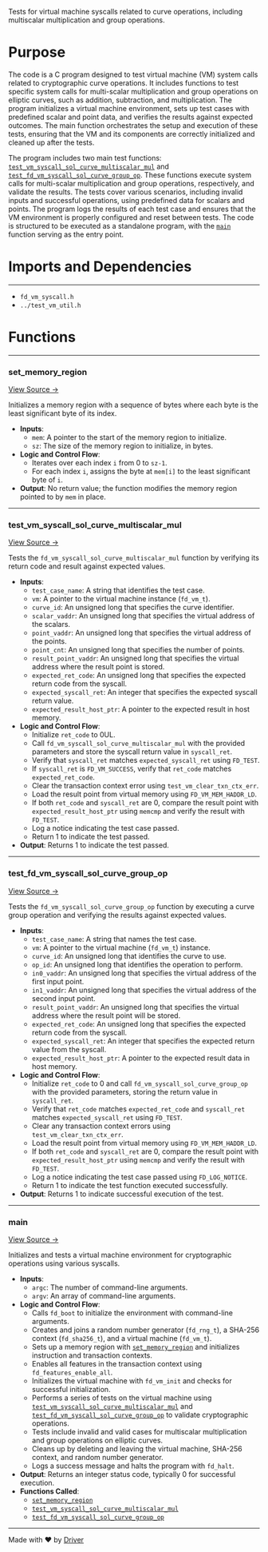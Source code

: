 <!--------------------------------------------------------------------------------->
<!-- IMPORTANT: This file is auto-generated by Driver (https://driver.ai). -------->
<!-- Manual edits may be overwritten on future commits. --------------------------->
<!--------------------------------------------------------------------------------->

Tests for virtual machine syscalls related to curve operations, including multiscalar multiplication and group operations.

# Purpose
The code is a C program designed to test virtual machine (VM) system calls related to cryptographic curve operations. It includes functions to test specific system calls for multi-scalar multiplication and group operations on elliptic curves, such as addition, subtraction, and multiplication. The program initializes a virtual machine environment, sets up test cases with predefined scalar and point data, and verifies the results against expected outcomes. The main function orchestrates the setup and execution of these tests, ensuring that the VM and its components are correctly initialized and cleaned up after the tests.

The program includes two main test functions: [`test_vm_syscall_sol_curve_multiscalar_mul`](<#test_vm_syscall_sol_curve_multiscalar_mul>) and [`test_fd_vm_syscall_sol_curve_group_op`](<#test_fd_vm_syscall_sol_curve_group_op>). These functions execute system calls for multi-scalar multiplication and group operations, respectively, and validate the results. The tests cover various scenarios, including invalid inputs and successful operations, using predefined data for scalars and points. The program logs the results of each test case and ensures that the VM environment is properly configured and reset between tests. The code is structured to be executed as a standalone program, with the [`main`](<#main>) function serving as the entry point.
# Imports and Dependencies

---
- `fd_vm_syscall.h`
- `../test_vm_util.h`


# Functions

---
### set\_memory\_region<!-- {{#callable:set_memory_region}} -->
[View Source →](<../../../../../../src/flamenco/vm/syscall/test_vm_syscall_curve.c#L4>)

Initializes a memory region with a sequence of bytes where each byte is the least significant byte of its index.
- **Inputs**:
    - ``mem``: A pointer to the start of the memory region to initialize.
    - ``sz``: The size of the memory region to initialize, in bytes.
- **Logic and Control Flow**:
    - Iterates over each index `i` from 0 to `sz-1`.
    - For each index `i`, assigns the byte at `mem[i]` to the least significant byte of `i`.
- **Output**: No return value; the function modifies the memory region pointed to by `mem` in place.


---
### test\_vm\_syscall\_sol\_curve\_multiscalar\_mul<!-- {{#callable:test_vm_syscall_sol_curve_multiscalar_mul}} -->
[View Source →](<../../../../../../src/flamenco/vm/syscall/test_vm_syscall_curve.c#L6>)

Tests the `fd_vm_syscall_sol_curve_multiscalar_mul` function by verifying its return code and result against expected values.
- **Inputs**:
    - `test_case_name`: A string that identifies the test case.
    - `vm`: A pointer to the virtual machine instance (`fd_vm_t`).
    - `curve_id`: An unsigned long that specifies the curve identifier.
    - `scalar_vaddr`: An unsigned long that specifies the virtual address of the scalars.
    - `point_vaddr`: An unsigned long that specifies the virtual address of the points.
    - `point_cnt`: An unsigned long that specifies the number of points.
    - `result_point_vaddr`: An unsigned long that specifies the virtual address where the result point is stored.
    - `expected_ret_code`: An unsigned long that specifies the expected return code from the syscall.
    - `expected_syscall_ret`: An integer that specifies the expected syscall return value.
    - `expected_result_host_ptr`: A pointer to the expected result in host memory.
- **Logic and Control Flow**:
    - Initialize `ret_code` to 0UL.
    - Call `fd_vm_syscall_sol_curve_multiscalar_mul` with the provided parameters and store the syscall return value in `syscall_ret`.
    - Verify that `syscall_ret` matches `expected_syscall_ret` using `FD_TEST`.
    - If `syscall_ret` is `FD_VM_SUCCESS`, verify that `ret_code` matches `expected_ret_code`.
    - Clear the transaction context error using `test_vm_clear_txn_ctx_err`.
    - Load the result point from virtual memory using `FD_VM_MEM_HADDR_LD`.
    - If both `ret_code` and `syscall_ret` are 0, compare the result point with `expected_result_host_ptr` using `memcmp` and verify the result with `FD_TEST`.
    - Log a notice indicating the test case passed.
    - Return 1 to indicate the test passed.
- **Output**: Returns 1 to indicate the test passed.


---
### test\_fd\_vm\_syscall\_sol\_curve\_group\_op<!-- {{#callable:test_fd_vm_syscall_sol_curve_group_op}} -->
[View Source →](<../../../../../../src/flamenco/vm/syscall/test_vm_syscall_curve.c#L35>)

Tests the `fd_vm_syscall_sol_curve_group_op` function by executing a curve group operation and verifying the results against expected values.
- **Inputs**:
    - `test_case_name`: A string that names the test case.
    - `vm`: A pointer to the virtual machine (`fd_vm_t`) instance.
    - `curve_id`: An unsigned long that identifies the curve to use.
    - `op_id`: An unsigned long that identifies the operation to perform.
    - `in0_vaddr`: An unsigned long that specifies the virtual address of the first input point.
    - `in1_vaddr`: An unsigned long that specifies the virtual address of the second input point.
    - `result_point_vaddr`: An unsigned long that specifies the virtual address where the result point will be stored.
    - `expected_ret_code`: An unsigned long that specifies the expected return code from the syscall.
    - `expected_syscall_ret`: An integer that specifies the expected return value from the syscall.
    - `expected_result_host_ptr`: A pointer to the expected result data in host memory.
- **Logic and Control Flow**:
    - Initialize `ret_code` to 0 and call `fd_vm_syscall_sol_curve_group_op` with the provided parameters, storing the return value in `syscall_ret`.
    - Verify that `ret_code` matches `expected_ret_code` and `syscall_ret` matches `expected_syscall_ret` using `FD_TEST`.
    - Clear any transaction context errors using `test_vm_clear_txn_ctx_err`.
    - Load the result point from virtual memory using `FD_VM_MEM_HADDR_LD`.
    - If both `ret_code` and `syscall_ret` are 0, compare the result point with `expected_result_host_ptr` using `memcmp` and verify the result with `FD_TEST`.
    - Log a notice indicating the test case passed using `FD_LOG_NOTICE`.
    - Return 1 to indicate the test function executed successfully.
- **Output**: Returns 1 to indicate successful execution of the test.


---
### main<!-- {{#callable:main}} -->
[View Source →](<../../../../../../src/flamenco/vm/syscall/test_vm_syscall_curve.c#L62>)

Initializes and tests a virtual machine environment for cryptographic operations using various syscalls.
- **Inputs**:
    - `argc`: The number of command-line arguments.
    - `argv`: An array of command-line arguments.
- **Logic and Control Flow**:
    - Calls `fd_boot` to initialize the environment with command-line arguments.
    - Creates and joins a random number generator (`fd_rng_t`), a SHA-256 context (`fd_sha256_t`), and a virtual machine (`fd_vm_t`).
    - Sets up a memory region with [`set_memory_region`](<#set_memory_region>) and initializes instruction and transaction contexts.
    - Enables all features in the transaction context using `fd_features_enable_all`.
    - Initializes the virtual machine with `fd_vm_init` and checks for successful initialization.
    - Performs a series of tests on the virtual machine using [`test_vm_syscall_sol_curve_multiscalar_mul`](<#test_vm_syscall_sol_curve_multiscalar_mul>) and [`test_fd_vm_syscall_sol_curve_group_op`](<#test_fd_vm_syscall_sol_curve_group_op>) to validate cryptographic operations.
    - Tests include invalid and valid cases for multiscalar multiplication and group operations on elliptic curves.
    - Cleans up by deleting and leaving the virtual machine, SHA-256 context, and random number generator.
    - Logs a success message and halts the program with `fd_halt`.
- **Output**: Returns an integer status code, typically 0 for successful execution.
- **Functions Called**:
    - [`set_memory_region`](<#set_memory_region>)
    - [`test_vm_syscall_sol_curve_multiscalar_mul`](<#test_vm_syscall_sol_curve_multiscalar_mul>)
    - [`test_fd_vm_syscall_sol_curve_group_op`](<#test_fd_vm_syscall_sol_curve_group_op>)



---
Made with ❤️ by [Driver](https://www.driver.ai/)